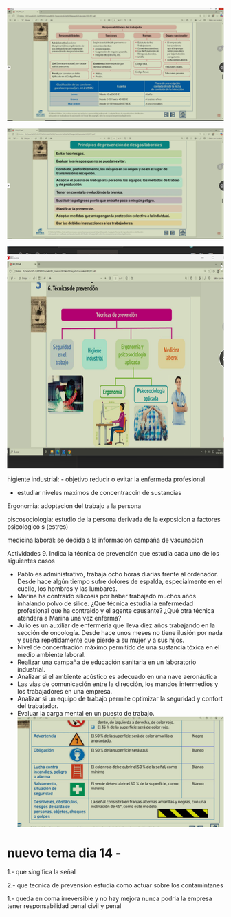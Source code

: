 ![alt text](image.png)

![alt text](image-1.png)


![alt text](image-2.png)


higiente industrial: - objetivo reducir o evitar la enfermeda       profesional

- estudiar niveles maximos de concentracoin de sustancias 

Ergonomia: adoptacion del trabajo a la persona

piscosociologia: estudio de la persona derivada de la exposicion a factores psicologico s (estres)

medicina laboral: se dedida a la informacion campaña de vacunacion



Actividades
9. Indica la técnica de prevención que estudia cada uno de los siguientes casos
- Pablo es administrativo, trabaja ocho horas diarias frente al ordenador. Desde hace algún tiempo sufre dolores de espalda, especialmente en el cuello, los hombros y las lumbares.
- Marina ha contraido silicosis por haber trabajado muchos años inhalando polvo de silice. ¿Qué técnica estudia la enfermedad profesional que ha contraido y el agente causante? ¿Qué otra técnica atenderá a Marina una vez enferma?
- Julio es un auxiliar de enfermeria que lleva diez años trabajando en la sección de oncología. Desde hace unos meses no tiene ilusión por nada y sueña repetidamente que pierde a su mujer y a sus hijos.
- Nivel de concentración máximo permitido de una sustancia tóxica en el medio ambiente laboral.
- Realizar una campaña de educación sanitaria en un laboratorio industrial.
- Analizar si el ambiente acústico es adecuado en una nave aeronáutica
- Las vías de comunicación entre la dirección, los mandos intermedios y los trabajadores en una empresa.
- Analizar si un equipo de trabajo permite optimizar la seguridad y confort del trabajador.
- Evaluar la carga mental en un puesto de trabajo.
![alt text](image-3.png)




# nuevo tema dia 14 - 





1.- que singifica la señal



2.- que tecnica de prevension estudia como actuar sobre los contamintanes 



1.- queda en coma irreversible y no hay mejora nunca podria la empresa tener responsabilidad penal civil y penal